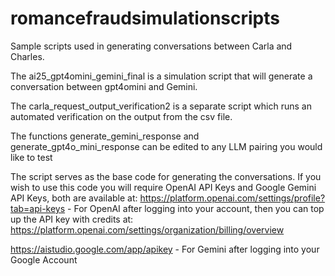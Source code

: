 # romancefraudsimulationscripts
 Sample scripts used in generating conversations between Carla and Charles.
 
 The ai25_gpt4omini_gemini_final is a simulation script that will generate a conversation between gpt4omini and Gemini.
 
 The carla_request_output_verification2 is a separate script which runs an automated verification on the output from the csv file. 
 
The functions generate_gemini_response and generate_gpt4o_mini_response can be edited to any LLM pairing you would like to test





 
The script serves as the base code for generating the conversations. If you wish to use this code you will require OpenAI API Keys and Google Gemini API Keys, both are available at:
https://platform.openai.com/settings/profile?tab=api-keys - For OpenAI after logging into your account, then you can top up the API key with credits at: https://platform.openai.com/settings/organization/billing/overview

https://aistudio.google.com/app/apikey - For Gemini after logging into your Google Account



